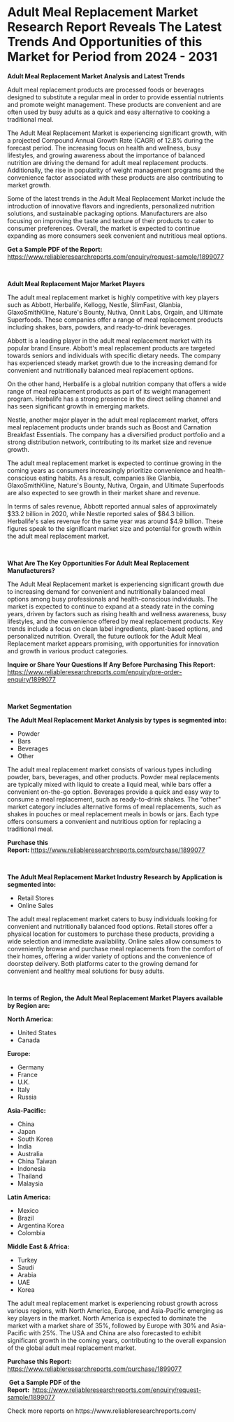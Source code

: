 <p><h1>Adult Meal Replacement Market Research Report Reveals The Latest Trends And Opportunities of this Market for Period from 2024 - 2031</h1></p><p><strong>Adult Meal Replacement Market Analysis and Latest Trends</strong></p>
<p><p>Adult meal replacement products are processed foods or beverages designed to substitute a regular meal in order to provide essential nutrients and promote weight management. These products are convenient and are often used by busy adults as a quick and easy alternative to cooking a traditional meal.</p><p>The Adult Meal Replacement Market is experiencing significant growth, with a projected Compound Annual Growth Rate (CAGR) of 12.8% during the forecast period. The increasing focus on health and wellness, busy lifestyles, and growing awareness about the importance of balanced nutrition are driving the demand for adult meal replacement products. Additionally, the rise in popularity of weight management programs and the convenience factor associated with these products are also contributing to market growth.</p><p>Some of the latest trends in the Adult Meal Replacement Market include the introduction of innovative flavors and ingredients, personalized nutrition solutions, and sustainable packaging options. Manufacturers are also focusing on improving the taste and texture of their products to cater to consumer preferences. Overall, the market is expected to continue expanding as more consumers seek convenient and nutritious meal options.</p></p>
<p><strong>Get a Sample PDF of the Report:&nbsp;</strong> <a href="https://www.reliableresearchreports.com/enquiry/request-sample/1899077">https://www.reliableresearchreports.com/enquiry/request-sample/1899077</a></p>
<p>&nbsp;</p>
<p><strong>Adult Meal Replacement Major Market Players</strong></p>
<p><p>The adult meal replacement market is highly competitive with key players such as Abbott, Herbalife, Kellogg, Nestle, SlimFast, Glanbia, GlaxoSmithKline, Nature's Bounty, Nutiva, Onnit Labs, Orgain, and Ultimate Superfoods. These companies offer a range of meal replacement products including shakes, bars, powders, and ready-to-drink beverages.</p><p>Abbott is a leading player in the adult meal replacement market with its popular brand Ensure. Abbott's meal replacement products are targeted towards seniors and individuals with specific dietary needs. The company has experienced steady market growth due to the increasing demand for convenient and nutritionally balanced meal replacement options.</p><p>On the other hand, Herbalife is a global nutrition company that offers a wide range of meal replacement products as part of its weight management program. Herbalife has a strong presence in the direct selling channel and has seen significant growth in emerging markets.</p><p>Nestle, another major player in the adult meal replacement market, offers meal replacement products under brands such as Boost and Carnation Breakfast Essentials. The company has a diversified product portfolio and a strong distribution network, contributing to its market size and revenue growth.</p><p>The adult meal replacement market is expected to continue growing in the coming years as consumers increasingly prioritize convenience and health-conscious eating habits. As a result, companies like Glanbia, GlaxoSmithKline, Nature's Bounty, Nutiva, Orgain, and Ultimate Superfoods are also expected to see growth in their market share and revenue.</p><p>In terms of sales revenue, Abbott reported annual sales of approximately $33.2 billion in 2020, while Nestle reported sales of $84.3 billion. Herbalife's sales revenue for the same year was around $4.9 billion. These figures speak to the significant market size and potential for growth within the adult meal replacement market.</p></p>
<p>&nbsp;</p>
<p><strong>What Are The Key Opportunities For Adult Meal Replacement Manufacturers?</strong></p>
<p><p>The Adult Meal Replacement market is experiencing significant growth due to increasing demand for convenient and nutritionally balanced meal options among busy professionals and health-conscious individuals. The market is expected to continue to expand at a steady rate in the coming years, driven by factors such as rising health and wellness awareness, busy lifestyles, and the convenience offered by meal replacement products. Key trends include a focus on clean label ingredients, plant-based options, and personalized nutrition. Overall, the future outlook for the Adult Meal Replacement market appears promising, with opportunities for innovation and growth in various product categories.</p></p>
<p><strong>Inquire or Share Your Questions If Any Before Purchasing This Report:</strong> <a href="https://www.reliableresearchreports.com/enquiry/pre-order-enquiry/1899077">https://www.reliableresearchreports.com/enquiry/pre-order-enquiry/1899077</a></p>
<p>&nbsp;</p>
<p><strong>Market Segmentation</strong></p>
<p><strong>The Adult Meal Replacement Market Analysis by types is segmented into:</strong></p>
<p><ul><li>Powder</li><li>Bars</li><li>Beverages</li><li>Other</li></ul></p>
<p><p>The adult meal replacement market consists of various types including powder, bars, beverages, and other products. Powder meal replacements are typically mixed with liquid to create a liquid meal, while bars offer a convenient on-the-go option. Beverages provide a quick and easy way to consume a meal replacement, such as ready-to-drink shakes. The "other" market category includes alternative forms of meal replacements, such as shakes in pouches or meal replacement meals in bowls or jars. Each type offers consumers a convenient and nutritious option for replacing a traditional meal.</p></p>
<p><strong>Purchase this Report:&nbsp;</strong><a href="https://www.reliableresearchreports.com/purchase/1899077">https://www.reliableresearchreports.com/purchase/1899077</a></p>
<p>&nbsp;</p>
<p><strong>The Adult Meal Replacement Market Industry Research by Application is segmented into:</strong></p>
<p><ul><li>Retail Stores</li><li>Online Sales</li></ul></p>
<p><p>The adult meal replacement market caters to busy individuals looking for convenient and nutritionally balanced food options. Retail stores offer a physical location for customers to purchase these products, providing a wide selection and immediate availability. Online sales allow consumers to conveniently browse and purchase meal replacements from the comfort of their homes, offering a wider variety of options and the convenience of doorstep delivery. Both platforms cater to the growing demand for convenient and healthy meal solutions for busy adults.</p></p>
<p>&nbsp;</p>
<p><strong>In terms of Region, the Adult Meal Replacement Market Players available by Region are:</strong></p>
<p>
    <p> <strong> North America: </strong>
        <ul>
            <li>United States</li>
            <li>Canada</li>
        </ul>
        </p> 
    <p> <strong> Europe: </strong>
        <ul>
            <li>Germany</li>
            <li>France</li>
            <li>U.K.</li>
            <li>Italy</li>
            <li>Russia</li>
        </ul>
        </p> 
    <p> <strong> Asia-Pacific: </strong>
        <ul>
            <li>China</li>
            <li>Japan</li>
            <li>South Korea</li>
            <li>India</li>
            <li>Australia</li>
            <li>China Taiwan</li>
            <li>Indonesia</li>
            <li>Thailand</li>
            <li>Malaysia</li>
        </ul>
        </p> 
    <p> <strong> Latin America: </strong>
        <ul>
            <li>Mexico</li>
            <li>Brazil</li>
            <li>Argentina Korea</li>
            <li>Colombia</li>
        </ul>
        </p> 
    <p> <strong> Middle East & Africa: </strong>
        <ul>
            <li>Turkey</li>
            <li>Saudi</li>
            <li>Arabia</li>
            <li>UAE</li>
            <li>Korea</li>
        </ul>
    </p>
    </p>
<p><p>The adult meal replacement market is experiencing robust growth across various regions, with North America, Europe, and Asia-Pacific emerging as key players in the market. North America is expected to dominate the market with a market share of 35%, followed by Europe with 30% and Asia-Pacific with 25%. The USA and China are also forecasted to exhibit significant growth in the coming years, contributing to the overall expansion of the global adult meal replacement market.</p></p>
<p><strong>Purchase this Report: </strong><a href="https://www.reliableresearchreports.com/purchase/1899077">https://www.reliableresearchreports.com/purchase/1899077</a></p>
<p>&nbsp;<strong>Get a Sample PDF of the Report:&nbsp;&nbsp;</strong><a href="https://www.reliableresearchreports.com/enquiry/request-sample/1899077">https://www.reliableresearchreports.com/enquiry/request-sample/1899077</a></p>
<p><strong></strong></p>
<p>Check more reports on https://www.reliableresearchreports.com/</p>
